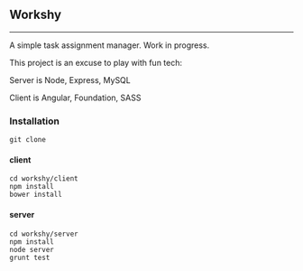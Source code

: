 ## Workshy
---

A simple task assignment manager. Work in progress.

This project is an excuse to play with fun tech:

Server is Node, Express, MySQL

Client is Angular, Foundation, SASS


### Installation

	git clone

#### client
	cd workshy/client
	npm install
	bower install

#### server
	cd workshy/server
	npm install
	node server
	grunt test